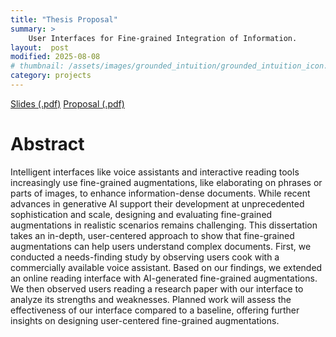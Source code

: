 ```yaml
---
title: "Thesis Proposal"
summary: >
    User Interfaces for Fine-grained Integration of Information.
layout:  post
modified: 2025-08-08
# thumbnail: /assets/images/grounded_intuition/grounded_intuition_icon.png
category: projects
---
```

<style>
.responsive-wrap iframe{ max-width: 100%; aspect-ratio: 16 / 9; }
</style>

<!-- <a href="/assets/files/project_resources/hwang_thesis_proposal_2.key" class="button keynote lightbg">Slides (.key)</a> -->
<a href="/assets/files/project_resources/hwang_proposal.pdf" class="button pdf lightbg" target="_blank" rel="noopener noreferrer">Slides (.pdf)</a>
<a href="https://drive.google.com/file/d/1TNzMr0Nx-O05gAt4_KJwiOARICJrOdxz/view?usp=drive_link" class="button pdf lightbg">Proposal (.pdf)</a>

# Abstract
Intelligent interfaces like voice assistants and interactive reading tools increasingly use fine-grained augmentations, like elaborating on phrases or parts of images, to enhance information-dense documents. While recent advances in generative AI support their development at unprecedented sophistication and scale, designing and evaluating fine-grained augmentations in realistic scenarios remains challenging. This dissertation takes an in-depth, user-centered approach to show that fine-grained augmentations can help users understand complex documents. First, we conducted a needs-finding study by observing users cook with a commercially available voice assistant. Based on our findings, we extended an online reading interface with AI-generated fine-grained augmentations. We then observed users reading a research paper with our interface to analyze its strengths and weaknesses. Planned work will assess the effectiveness of our interface compared to a baseline, offering further insights on designing user-centered fine-grained augmentations.